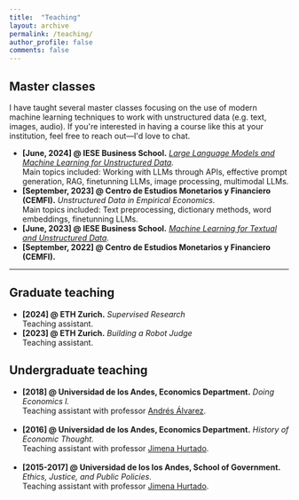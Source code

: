 ```yaml
---
title:  "Teaching"
layout: archive
permalink: /teaching/
author_profile: false
comments: false
---
```



## Master classes

I have taught several master classes focusing on the use of modern machine learning techniques to work with unstructured data (e.g. text, images, audio). If you're interested in having a course like this at your institution, feel free to reach out—I'd love to chat.

- **[June, 2024] @ IESE Business School.** *[Large Language Models and Machine Learning for Unstructured Data](https://www.iese.edu/faculty-research/large-language-models-machine-learning/).* <br> Main topics included: Working with LLMs through APIs, effective prompt generation, RAG, finetunning LLMs, image processing, multimodal LLMs. 
- **[September, 2023] @ Centro de Estudios Monetarios y Financiero (CEMFI).** *Unstructured Data in Empirical Economics.* <br> Main topics included: Text preprocessing, dictionary methods, word embeddings, finetunning LLMs. 
- **[June, 2023] @ IESE Business School.** *[Machine Learning for Textual and Unstructured Data](https://www.iese.edu/faculty-research/machine-learning-data-seminar/).* <br> 
- **[September, 2022] @ Centro de Estudios Monetarios y Financiero (CEMFI).**

--------

## Graduate teaching
- **[2024] @ ETH Zurich.** *Supervised Research* <br> Teaching assistant.
- **[2023] @ ETH Zurich.** *Building a Robot Judge* <br> Teaching assistant.

## Undergraduate teaching
- **[2018] @ Universidad de los Andes, Economics Department.** *Doing Economics I.* <br> Teaching assistant with professor [Andrés Álvarez](https://economia.uniandes.edu.co/alvarez). <br><br>
- **[2016] @ Universidad de los Andes, Economics Department.** *History of Economic Thought.* <br> Teaching assistant with professor [Jimena Hurtado](https://economia.uniandes.edu.co/hurtado). <br><br>
- **[2015-2017] @ Universidad de los los Andes, School of Government.** *Ethics, Justice, and Public Policies*. <br> Teaching assistant with professor [Jimena Hurtado](https://economia.uniandes.edu.co/hurtado).

